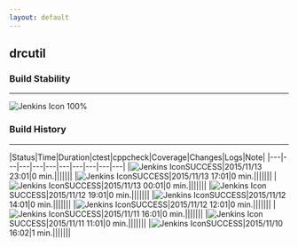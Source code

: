 ```yaml
---
layout: default
---
```

## drcutil
### Build Stability
___
![Jenkins Icon](http://jenkinshrg.github.io/images/48x48/health-80plus.png)
100%
  
### Build History
___
|Status|Time|Duration|<span class='badge'>ctest</span>|<span class='badge'>cppcheck</span>|Coverage|Changes|Logs|Note|
|---|---|---|---|---|---|---|---|---|---|
|![Jenkins Icon](http://jenkinshrg.github.io/images/24x24/blue.png)SUCCESS|2015/11/13 23:01|0 min.|||||||
|![Jenkins Icon](http://jenkinshrg.github.io/images/24x24/blue.png)SUCCESS|2015/11/13 17:01|0 min.|||||||
|![Jenkins Icon](http://jenkinshrg.github.io/images/24x24/blue.png)SUCCESS|2015/11/13 00:01|0 min.|||||||
|![Jenkins Icon](http://jenkinshrg.github.io/images/24x24/blue.png)SUCCESS|2015/11/12 19:01|0 min.|||||||
|![Jenkins Icon](http://jenkinshrg.github.io/images/24x24/blue.png)SUCCESS|2015/11/12 14:01|0 min.|||||||
|![Jenkins Icon](http://jenkinshrg.github.io/images/24x24/blue.png)SUCCESS|2015/11/12 12:01|0 min.|||||||
|![Jenkins Icon](http://jenkinshrg.github.io/images/24x24/blue.png)SUCCESS|2015/11/11 16:01|0 min.|||||||
|![Jenkins Icon](http://jenkinshrg.github.io/images/24x24/blue.png)SUCCESS|2015/11/11 11:01|0 min.|||||||
|![Jenkins Icon](http://jenkinshrg.github.io/images/24x24/blue.png)SUCCESS|2015/11/10 16:02|1 min.|||||||
